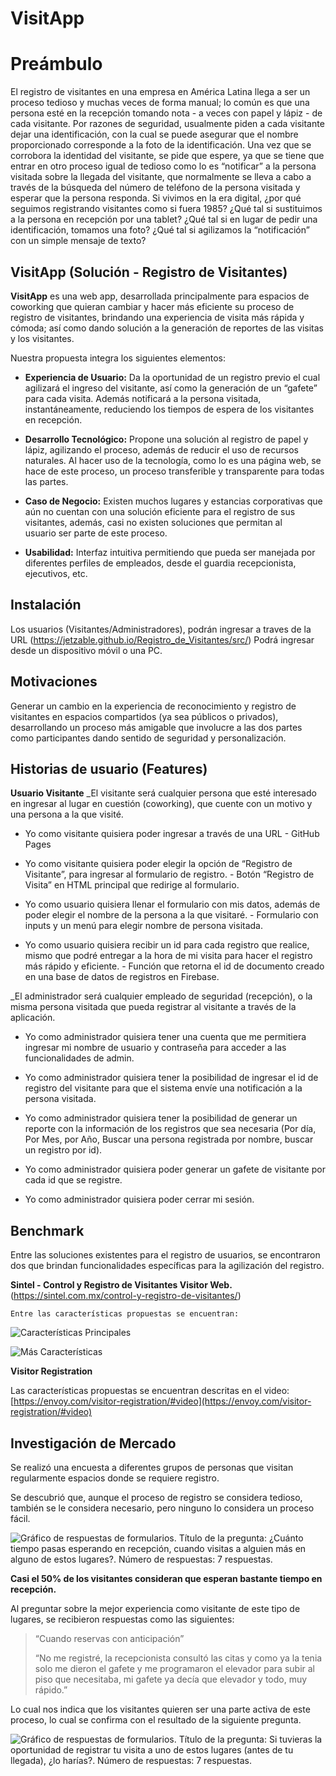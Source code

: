 # VisitApp

# Preámbulo

El registro de visitantes en una empresa en América Latina llega a ser un proceso tedioso y muchas veces de forma manual; lo común es que una persona esté en la recepción tomando nota - a veces con papel y lápiz - de cada visitante. Por razones de seguridad, usualmente piden a cada visitante dejar una identificación, con la cual se puede asegurar que el nombre proporcionado corresponde a la foto de la identificación. Una vez que se corrobora la identidad del visitante, se pide que espere, ya que se tiene que entrar en otro proceso igual de tedioso como lo es “notificar” a la persona visitada sobre la llegada del visitante, que normalmente se lleva a cabo a través de la búsqueda del número de teléfono de la persona visitada y esperar que la persona responda. Si vivimos en la era digital, ¿por qué seguimos registrando visitantes como si fuera 1985? ¿Qué tal si sustituimos a la persona en recepción por una tablet? ¿Qué tal si en lugar de pedir una identificación, tomamos una foto? ¿Qué tal si agilizamos la “notificación” con un simple mensaje de texto?

## **VisitApp (Solución - Registro de Visitantes)**

**VisitApp** es una web app, desarrollada principalmente para espacios de coworking que quieran cambiar y hacer más eficiente su proceso de registro de visitantes, brindando una experiencia de visita más rápida y cómoda; así como dando solución a la generación de reportes de las visitas y los visitantes.

Nuestra propuesta integra los siguientes elementos:

 - **Experiencia de Usuario:** Da la oportunidad de un registro previo el cual agilizará el ingreso del visitante, así como la generación de
   un “gafete” para cada visita. Además notificará a la persona
   visitada, instantáneamente, reduciendo los tiempos de espera de los
   visitantes en recepción.
   
 
 - **Desarrollo Tecnológico:** Propone una solución al registro de papel y lápiz, agilizando el proceso, además de reducir el uso de recursos 
   naturales. Al hacer uso de la tecnología, como lo es una página web, 
   se hace de este proceso, un proceso transferible y transparente para 
   todas las partes.

   

 - **Caso de Negocio:** Existen muchos lugares y estancias corporativas que aún no cuentan con una solución eficiente para el registro de sus
   visitantes, además, casi no existen soluciones que permitan al   
   usuario ser parte de este proceso.

   

 - **Usabilidad:** Interfaz intuitiva permitiendo que pueda ser manejada por diferentes perfiles de empleados, desde el guardia recepcionista,
   ejecutivos, etc.

## Instalación
Los usuarios (Visitantes/Administradores), podrán ingresar a traves de la URL (https://jetzable.github.io/Registro_de_Visitantes/src/)
Podrá ingresar desde un dispositivo móvil o una PC.

## Motivaciones

Generar un cambio en la experiencia de reconocimiento y registro de visitantes en espacios compartidos (ya sea públicos o privados), desarrollando un proceso más amigable que involucre a las dos partes como participantes dando sentido de seguridad y personalización.

## Historias de usuario (Features)

  **Usuario Visitante**
_El visitante será cualquier persona que esté interesado en ingresar al lugar en cuestión (coworking), que cuente con un motivo y una persona a la que visité.

-   Yo como visitante quisiera poder ingresar a través de una URL - GitHub Pages
    
-   Yo como visitante quisiera poder elegir la opción de “Registro de Visitante”, para ingresar al formulario de registro. - Botón “Registro de Visita” en HTML principal que redirige al formulario.
    
-   Yo como usuario quisiera llenar el formulario con mis datos, además de poder elegir el nombre de la persona a la que visitaré. - Formulario con inputs y un menú para elegir nombre de persona visitada.
    
-   Yo como usuario quisiera recibir un id para cada registro que realice, mismo que podré entregar a la hora de mi visita para hacer el registro más rápido y eficiente. - Función que retorna el id de documento creado en una base de datos de registros en Firebase.

_El administrador será cualquier empleado de seguridad (recepción), o la misma persona visitada que pueda registrar al visitante a través de la aplicación.

-   Yo como administrador quisiera tener una cuenta que me permitiera ingresar mi nombre de usuario y contraseña para acceder a las funcionalidades de admin.
    
-   Yo como administrador quisiera tener la posibilidad de ingresar el id de registro del visitante para que el sistema envíe una notificación a la persona visitada.
    
-   Yo como administrador quisiera tener la posibilidad de generar un reporte con la información de los registros que sea necesaria (Por día, Por Mes, por Año, Buscar una persona registrada por nombre, buscar un registro por id).
    
-   Yo como administrador quisiera poder generar un gafete de visitante por cada id que se registre.
    
-   Yo como administrador quisiera poder cerrar mi sesión.


## Benchmark

Entre las soluciones existentes para el registro de usuarios, se encontraron dos que brindan funcionalidades específicas para la agilización del registro.

**Sintel - Control y Registro de Visitantes Visitor Web.**
(https://sintel.com.mx/control-y-registro-de-visitantes/)

	Entre las características propuestas se encuentran:
	
![Características Principales](https://i.imgur.com/A2ozAyb.png)

![Más Características](https://i.imgur.com/WWDzxKP.png)




**Visitor Registration**

Las características propuestas se encuentran descritas en el video:
[https://envoy.com/visitor-registration/#video](https://envoy.com/visitor-registration/#video)

## Investigación de Mercado
Se realizó una encuesta a diferentes grupos de personas que visitan regularmente espacios donde se requiere registro.

  

Se descubrió que, aunque el proceso de registro se considera tedioso, también se le considera necesario, pero ninguno lo considera un proceso fácil.

![Gráfico de respuestas de formularios. Título de la pregunta: ¿Cuánto tiempo pasas esperando en recepción, cuando visitas a alguien más en alguno de estos lugares?. Número de respuestas: 7 respuestas.](https://lh5.googleusercontent.com/8xRMbDDn1QrxKGwzVIEVrxLAEeqa8i1TTJ885n9HuZKFmLqAUbg7oeCuLeZ_iGcaFmy7snAeAM2MuiMHnwAhuwN2lmlUy_9Ic-c_geCDGNpkTKHGS8eH6fbzQam7HFUkB-Gg2tdU)

**Casi el 50% de los visitantes consideran que esperan bastante tiempo en recepción.**
  

Al preguntar sobre la mejor experiencia como visitante de este tipo de lugares, se recibieron respuestas como las siguientes:

  

> “Cuando reservas con anticipación”
> 
> “No me registré, la recepcionista consultó las citas y como ya la
> tenia solo me dieron el gafete y me programaron el elevador para subir
> al piso que necesitaba, mi gafete ya decía que elevador y todo, muy
> rápido.”

  

Lo cual nos indica que los visitantes quieren ser una parte activa de este proceso, lo cual se confirma con el resultado de la siguiente pregunta.

  

![Gráfico de respuestas de formularios. Título de la pregunta: Si tuvieras la oportunidad de registrar tu visita a uno de estos lugares (antes de tu llegada), ¿lo harías?. Número de respuestas: 7 respuestas.](https://lh6.googleusercontent.com/FLAqUhTXoceuoMx8EAwZR0QSWwIHPPPUJwLtcOih8e2iUFZ66k2lVTAwqjjRdw5QK72BX4LRObxVKH9soBS8T7Q6k69ji1hslEKj0CMW-Dkpg7z01QlBNokkTF9UsaBbXZCDVlsi)
